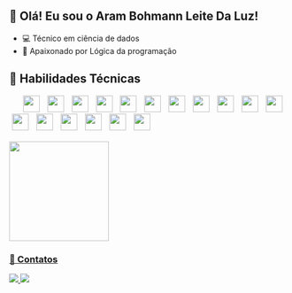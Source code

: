 ## 👋  Olá! Eu sou o Aram Bohmann Leite Da Luz!

      
- 💻 Técnico em ciência de dados
- 🌱 Apaixonado por Lógica da programação


## 🚀 Habilidades Técnicas

<div>
  &nbsp;&nbsp;&nbsp;&nbsp;
  <img height="30px" hspace="5" src="https://cdn.jsdelivr.net/gh/devicons/devicon@latest/icons/python/python-original.svg" />   
  <img height="30px" hspace="5" src="https://cdn.jsdelivr.net/gh/devicons/devicon@latest/icons/r/r-original.svg" />     
  <img height="30px" hspace="5" src="https://cdn.jsdelivr.net/gh/devicons/devicon@latest/icons/java/java-original.svg" />   
  <img height="30px" hspace="5" src="https://cdn.jsdelivr.net/gh/devicons/devicon@latest/icons/javascript/javascript-plain.svg" />
          
    
  <img height="30px" hspace="5" src="https://cdn.jsdelivr.net/gh/devicons/devicon@latest/icons/microsoftsqlserver/microsoftsqlserver-original.svg" />
  <img height="30px" hspace="5" src="https://cdn.jsdelivr.net/gh/devicons/devicon@latest/icons/mysql/mysql-original.svg" />
  <img height="30px" hspace="5" src="https://cdn.jsdelivr.net/gh/devicons/devicon@latest/icons/postgresql/postgresql-original.svg" />
  <img height="30px" hspace="5" src="https://cdn.jsdelivr.net/gh/devicons/devicon@latest/icons/sqldeveloper/sqldeveloper-original.svg" />              
  <img height="30px" hspace="5" src="https://github.com/microsoft/PowerBI-Icons/blob/main/PNG/Power-BI.png" />              

  <img height="30px" hspace="5" src="https://cdn.jsdelivr.net/gh/devicons/devicon@latest/icons/css3/css3-original.svg" />
  <img height="30px" hspace="5" src="https://cdn.jsdelivr.net/gh/devicons/devicon@latest/icons/html5/html5-original.svg" />

  <img height="30px" hspace="5" src="https://cdn.jsdelivr.net/gh/devicons/devicon@latest/icons/figma/figma-original.svg" />
  <img height="30px" hspace="5" src="https://cdn.jsdelivr.net/gh/devicons/devicon@latest/icons/git/git-original.svg" />
  <img height="30px" hspace="5" src="https://cdn.jsdelivr.net/gh/devicons/devicon@latest/icons/netbeans/netbeans-original.svg" />
  <img height="30px" hspace="5" src="https://cdn.jsdelivr.net/gh/devicons/devicon@latest/icons/rstudio/rstudio-original.svg" />
  <img height="30px" hspace="5" src="https://cdn.jsdelivr.net/gh/devicons/devicon@latest/icons/visualstudio/visualstudio-original.svg" />
  <img height="30px" hspace="5" src="https://cdn.jsdelivr.net/gh/devicons/devicon@latest/icons/vscode/vscode-original.svg" />       
</div><br>

<div>  
  <a href="https://github.com/Aram-Bohmann">
    <!--<img height="180cm" src="https://github-readme-stats.vercel.app/api?username=aram-bohmann&show_icons=true&theme=dracula&include_all_comits=true&count_private=true"/>-->
  <img height="180cm" src="https://github-readme-stats.vercel.app/api/top-langs/?username=aram-bohmann&layout=compact&langs_count=16&theme=dracula"/>
</div>

### 📧 Contatos
<div style="display: inline_block">
  <a href="mailto:arambohmannleitedaluz@gmail.com">
  <img src="https://img.shields.io/badge/Gmail-D14836?style=for-the-badge&logo=gmail&logoColor=white">
  <a href="https://www.linkedin.com/in/aram-luz-1b0ab1321/">
  <img src="https://img.shields.io/badge/LinkedIn-0077B5?style=for-the-badge&logo=linkedin&logoColor=white">
</div>
